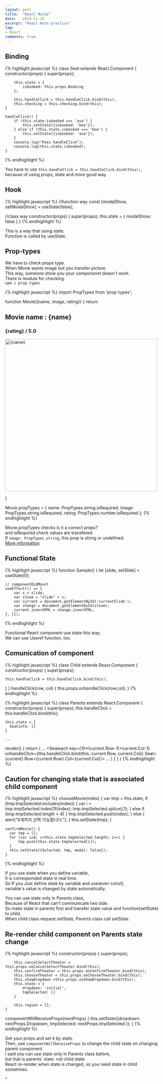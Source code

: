 ```yaml
---
layout: post
title:  "React Note2"
date:   2019-11-19
excerpt: "React Note practice"
tag:
- React
comments: true
---
```


## Binding

{% highlight javascript %}
class Seat extends React.Component {
    constructor(props) {
        super(props);

        this.state = {
            isbooked: this.props.Booking
        };

        this.handleClick = this.handleClick.bind(this);
        this.checking = this.checking.bind(this);
    }

    handleClick() {
        if (this.state.isbooked === 'ava') {
            this.setState({isbooked: 'boo'});
        } else if (this.state.isbooked === 'boo') {
            this.setState({isbooked: 'ava'});
        }
        console.log("Pass handleClick");
        console.log(this.state.isbooked);
    }
{% endhighlight %}

You have to use `this.handleClick = this.handleClick.bind(this);`, <br>
because of using props, state and more good way.<br>

## Hook

{% highlight javascript %}
//function way
const [modalShow, setModalShow] = useState(false);

//class way
constructor(props) {
    super(props);
    this.state = {
      modalShow: false
    }
}
{% endhighlight %}

This is a way that using state. <br>
Function is called by useState. <br>

## Prop-types

We have to check props type. <br>
When Movie wants image but you transfer picture. <br>
This way, someone show you your componenet doesn't work. <br>
There is module for checking. <br>
`npm i prop-types`

{% highlight javascript %}
import PropTypes from 'prop-types';

function Movie({name, image, rating}) {
  return <div className="MovieCom">
    <h2>Movie name : {name}</h2>
    <h3>{rating} / 5.0</h3>
  <img src={image} width="500px" alt={name}></img>
  </div>
}

Movie.propTypes = {
  name: PropTypes.string.isRequired,
  image: PropTypes.string.isRequired,
  rating: PropTypes.number.isRequired
};
{% endhighlight %}

Movie.propTypes checks is it a correct props? <br>
and isRequired check values are transfered. <br>
If `image: PropTypes.string`, this prop is string or undefined. <br>
<a href="https://www.npmjs.com/package/prop-types">More information</a>


## Functional State

{% highlight javascript %}
function Sample() {
    let [slide, setSlide] = useState(0);

    // componentDidMount
    useEffect(() => {
        var s = slide;
        var slnum = "slide" + s;
        var current = document.getElementById('currentSlide');
        var change = document.getElementById(slnum);
        current.innerHTML = change.innerHTML;
    }, []);
{% endhighlight %}

Functional React component use state this way. <br>
We can use Useref function, too. <br> 

## Comunication of component

{% highlight javascript %}
class Child extends React.Component {
  constructor(props) {
    super(props);

    this.handleClick = this.handleClick.bind(this);
  }
}
handleClick(row, col) {
        this.props.onhandleClick(row,col);
    }
{% endhighlight %}

{% highlight javascript %}
class Parents extends React.Component {
  constructor(props) {
    super(props);
    this.handleClick = this.handleClick.bind(this);

    this.state = {
      Seatinfo: []
    }

    ...

  render() {
    return (
      ...
      <Seateach key={10*(current.Row-1)+current.Col-1}
                onhandleClick={this.handleClick.bind(this, current.Row, current.Col)}
                Seat={current}
                Row={current.Row}
                Col={current.Col}/>
      ...
    )
  }
  }
}
{% endhighlight %}

## Caution for changing state that is associated child component

{% highlight javascript %}
    chooseMovie(index) {
        var tmp = this.state;
        if (tmp.tmpSelected.includes(index)) {
            var i = tmp.tmpSelected.indexOf(index);
            tmp.tmpSelected.splice(i,1);
        } else if (tmp.tmpSelected.length < 4) {
            tmp.tmpSelected.push(index);
        } else {
            alert("4개까지 선택 가능합니다.");
        }
        this.setState(tmp);
    }

    confirmMovie() {
      var tmp = [];
      for (var i=0; i<this.state.tmpSelected.length; i++) {
          tmp.push(this.state.tmpSelected[i]);
      }
      this.setState({Selected: tmp, modal: false});
    }
{% endhighlight %}

If you use state when you define variable, <br>
It is corresponded state in real time. <br>
So If you Just define state by variable and use(even const), <br>
variable's value is changed by state automatically. <br>


You can use state only in Parents class, <br>
Because of React that can't communicate two side. <br>
So make state in parents first and transfer state value and function(setState) to child. <br>
When child class request setState, Parents class call setState. <br>  


## Re-render child component on Parents state change

{% highlight javascript %}
constructor(props) {
        super(props);

        this.cancelSelectTheater = this.props.onCancelSelectTheater.bind(this);
        this.confirmTheater = this.props.onConfirmTheater.bind(this);
        this.chooseTheater = this.props.onChooseTheater.bind(this);
        this.showDropdown =this.props.onShowDropdown.bind(this);
        this.state = {
            dropdown: 'initial',
            tmpSelected: []
        }

        this.region = [];
    }

componentWillReceiveProps(nextProps) {
        this.setState({dropdown: nextProps.Dropdown, tmpSelected: nextProps.tmpSelected });
}
{% endhighlight %}

Get your props and set it by state. <br>
Then, use `componentWillReceiveProps` to change the child state on changing parent component. <br>
I said you can use state only in Parents class before, <br>
but that is parents' state. not child state. <br>
React re-render when state is changed, so you need state in child sometimes. <br>

	•	  